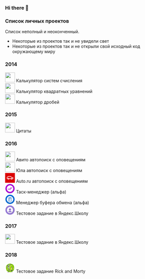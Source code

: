 ### Hi there 👋
<!--**iamkatrechko/iamkatrechko** is a ✨ _special_ ✨ repository because its `README.md` (this file) appears on your GitHub profile.-->
### Список личных проектов
Список неполный и неоконченный.<br>
- Некоторые из проектов так и не увидели свет<br>
- Некоторые из проектов так и не открыли свой исходный код окружающему миру

### 2014
<img src="https://pdacdn.com/app/59522ba20c837/radixcalc.png" width="32" height="32"> Калькулятор систем счисления<br>
<img src="https://pdacdn.com/app/59522ba88099c/reshatel-kvadratnyih-uravneniy--quadcalc.png" width="32" height="32"> Калькулятор квадратных уравнений<br>
<img src="https://pdacdn.com/app/59522bb20d898/kalkulyator-drobey--fractionscalc.png" width="32" height="32"> Калькулятор дробей<br>

### 2015
<img src="https://play-lh.googleusercontent.com/TzWtHf82XM7WHWkdf9MRbUXIYcZ_jFCyCZGaTSJlIV3belk2V7QkPLmmBP-pICJ0_No=s180-rw" width="32" height="32"> Цитаты<br>

### 2016
<img src="https://trashbox.ru/apk_icons/708677_256.png" width="32" height="32"> Авито автопоиск с оповещениям<br>
<img src="https://play-lh.googleusercontent.com/8tLtqbngjr7PEgav9G_CIsHJIYdihLcW48W-yVZlNvQoTVfSdzb7_uHvO33Lz9jUma3O=s180-rw" width="32" height="32"> Юла автопоиск с оповещениям<br>
<img src="https://github.com/iamkatrechko/AutoRuNotify/blob/master/app/src/main/res/drawable/ic_icon.png" width="32" height="32"> Auto.ru автопоиск с оповещениям<br>
<img src="https://github.com/iamkatrechko/ProjectManager/blob/master/app/src/main/res/drawable/ic_icon.png" width="32" height="32"> Таск-менеджер (альфа)<br>
<img src="https://github.com/iamkatrechko/ClipboardManager/blob/master/app/src/main/res/drawable/ic_icon.png" width="32" height="32"> Менеджер буфера обмена (альфа)<br>
<img src="https://github.com/iamkatrechko/Yandex.School.2016/blob/master/app/src/main/res/drawable/ic_icon.png" width="32" height="32"> Тестовое задание в Яндекс.Школу<br>
### 2017
<img src="https://github.com/iamkatrechko/Yandex.School.2017/blob/master/app/src/main/res/drawable/ic_icon.png" width="32" height="32"> Тестовое задание в Яндекс.Школу<br>

### 2018
<img src="https://github.com/iamkatrechko/RickAndMorty/blob/master/app/src/main/res/drawable/ic_icon.png" width="32" height="32"> Тестовое задание Rick and Morty

<!--
Here are some ideas to get you started:

- 🔭 I’m currently working on ...
- 🌱 I’m currently learning ...
- 👯 I’m looking to collaborate on ...
- 🤔 I’m looking for help with ...
- 💬 Ask me about ...
- 📫 How to reach me: ...
- 😄 Pronouns: ...
- ⚡ Fun fact: ...
-->
